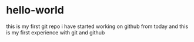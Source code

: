 # hello-world
this is my first git repo
i have started working on github from today and this is my first experience with git and github
